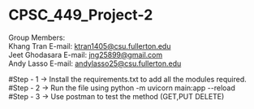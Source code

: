 # CPSC_449_Project-2

Group Members:
<br>
Khang Tran            E-mail: ktran1405@csu.fullerton.edu
<br>
Jeet Ghodasara        E-mail: jng25899@gmail.com 
<br>
Andy Lasso            E-mail: andylasso25@csu.fullerton.edu

#Step - 1 -> Install the requirements.txt to add all the modules required.
<br>
#Step - 2 -> Run the file using python -m uvicorn main:app --reload
<br>
#Step - 3 -> Use postman to test the method (GET,PUT DELETE)


